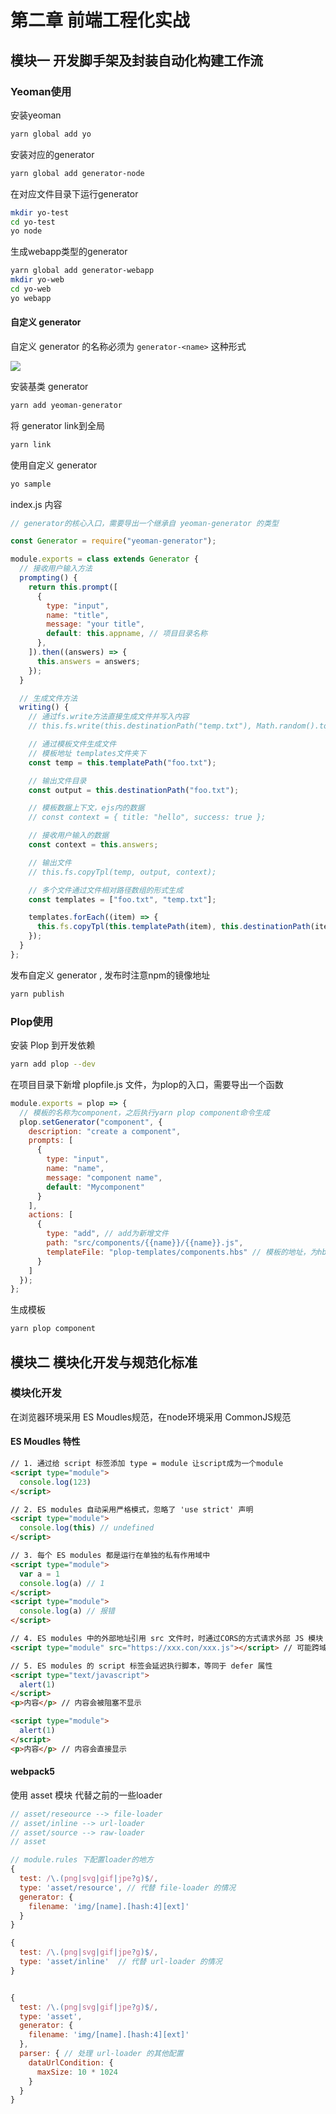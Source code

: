 # 第二章 前端工程化实战

## 模块一 开发脚手架及封装自动化构建工作流

### Yeoman使用

安装yeoman

```sh
yarn global add yo
```

安装对应的generator

```sh
yarn global add generator-node
```

在对应文件目录下运行generator

```sh
mkdir yo-test
cd yo-test
yo node
```

生成webapp类型的generator

```sh
yarn global add generator-webapp
mkdir yo-web
cd yo-web
yo webapp
```

#### 自定义 generator

自定义 generator 的名称必须为 `generator-<name>` 这种形式

<img src="/note/images/fe-learn/2/1.png">

安装基类 generator

```sh
yarn add yeoman-generator
```

将 generator link到全局

```sh
yarn link
```

使用自定义 generator

```sh
yo sample
```

index.js 内容

```js
// generator的核心入口，需要导出一个继承自 yeoman-generator 的类型

const Generator = require("yeoman-generator");

module.exports = class extends Generator {
  // 接收用户输入方法
  prompting() {
    return this.prompt([
      {
        type: "input",
        name: "title",
        message: "your title",
        default: this.appname, // 项目目录名称
      },
    ]).then((answers) => {
      this.answers = answers;
    });
  }

  // 生成文件方法
  writing() {
    // 通过fs.write方法直接生成文件并写入内容
    // this.fs.write(this.destinationPath("temp.txt"), Math.random().toString());

    // 通过模板文件生成文件
    // 模板地址 templates文件夹下
    const temp = this.templatePath("foo.txt");

    // 输出文件目录
    const output = this.destinationPath("foo.txt");

    // 模板数据上下文，ejs内的数据
    // const context = { title: "hello", success: true };

    // 接收用户输入的数据
    const context = this.answers;

    // 输出文件
    // this.fs.copyTpl(temp, output, context);

    // 多个文件通过文件相对路径数组的形式生成
    const templates = ["foo.txt", "temp.txt"];

    templates.forEach((item) => {
      this.fs.copyTpl(this.templatePath(item), this.destinationPath(item), this.answers);
    });
  }
};
```

发布自定义 generator , 发布时注意npm的镜像地址

```sh
yarn publish
```

### Plop使用

安装 Plop 到开发依赖

```sh
yarn add plop --dev
```

在项目目录下新增 plopfile.js 文件，为plop的入口，需要导出一个函数

```js
module.exports = plop => {
  // 模板的名称为component，之后执行yarn plop component命令生成
  plop.setGenerator("component", {
    description: "create a component",
    prompts: [
      {
        type: "input",
        name: "name",
        message: "component name",
        default: "Mycomponent"
      }
    ],
    actions: [
      {
        type: "add", // add为新增文件
        path: "src/components/{{name}}/{{name}}.js",
        templateFile: "plop-templates/components.hbs" // 模板的地址，为hbs类型文件
      }
    ]
  });
};
```

生成模板

```sh
yarn plop component
```

## 模块二 模块化开发与规范化标准

### 模块化开发

在浏览器环境采用 ES Moudles规范，在node环境采用 CommonJS规范

#### ES Moudles 特性

```html
// 1. 通过给 script 标签添加 type = module 让script成为一个module
<script type="module">
  console.log(123)
</script> 

// 2. ES modules 自动采用严格模式，忽略了 'use strict' 声明
<script type="module">
  console.log(this) // undefined
</script> 

// 3. 每个 ES modules 都是运行在单独的私有作用域中
<script type="module">
  var a = 1
  console.log(a) // 1
</script> 
<script type="module">
  console.log(a) // 报错
</script> 

// 4. ES modules 中的外部地址引用 src 文件时，时通过CORS的方式请求外部 JS 模块
<script type="module" src="https://xxx.con/xxx.js"></script> // 可能跨域

// 5. ES modules 的 script 标签会延迟执行脚本，等同于 defer 属性
<script type="text/javascript">
  alert(1)
</script>
<p>内容</p> // 内容会被阻塞不显示

<script type="module">
  alert(1)
</script>
<p>内容</p> // 内容会直接显示
```

#### webpack5

使用 asset 模块 代替之前的一些loader

```js
// asset/reseource --> file-loader
// asset/inline --> url-loader
// asset/source --> raw-loader
// asset

// module.rules 下配置loader的地方
{
  test: /\.(png|svg|gif|jpe?g)$/,
  type: 'asset/resource', // 代替 file-loader 的情况
  generator: {
    filename: 'img/[name].[hash:4][ext]'
  }
}

{
  test: /\.(png|svg|gif|jpe?g)$/,
  type: 'asset/inline'  // 代替 url-loader 的情况
}


{
  test: /\.(png|svg|gif|jpe?g)$/,
  type: 'asset', 
  generator: {
    filename: 'img/[name].[hash:4][ext]'
  },
  parser: { // 处理 url-loader 的其他配置
    dataUrlCondition: {
      maxSize: 10 * 1024
    }
  }
}

```
